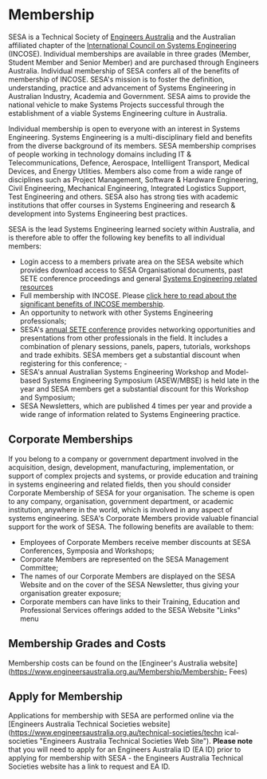 # Membership

SESA is a Technical Society of [Engineers Australia](http://www.engineersaustralia.org.au/) and the Australian affiliated chapter of the [International Council on Systems Engineering](http://incose.org/) (INCOSE). Individual memberships are available in three grades (Member, Student Member and Senior Member) and are purchased through Engineers Australia. Individual membership of SESA confers all of the benefits of membership of INCOSE. SESA's mission is to foster the definition, understanding, practice and advancement of Systems Engineering in Australian Industry, Academia and Government. SESA aims to provide the national vehicle to make Systems Projects successful through the establishment of a viable Systems Engineering culture in Australia.

Individual membership is open to everyone with an interest in Systems Engineering. Systems Engineering is a multi-disciplinary field and benefits from the diverse background of its members. SESA membership comprises of people working in technology domains including IT & Telecommunications, Defence, Aerospace, Intelliigent Transport, Medical Devices, and Energy Utlities. Members also come from a wide range of disciplines such as Project Management, Software & Hardware Engineering, Civil Engineering, Mechanical Engineering, Integrated Logistics Support, Test Engineering and others. SESA also has strong ties with academic institutions that offer courses in Systems Engineering and research & development into Systems Engineering best practices.

SESA is the lead Systems Engineering learned society within Australia, and is therefore able to offer the following key benefits to all individual members:

* Login access to a members private area on the SESA website which provides download access to SESA Organisational documents, past SETE conference proceedings and general [Systems Engineering related resources](/system-engineering-resources)
* Full membership with INCOSE. Please [click here to read about the significant benefits of INCOSE membership](http://incose.org/membership/benefits.aspx "INCOSE Me mbership Benefits").
* An opportunity to network with other Systems Engineering professionals;
* SESA's [annual SETE conference](/sete) provides networking opportunities and presentations from other professionals in the field. It includes a combination of plenary sessions, panels, papers, tutorials, workshops and trade exhibits. SESA members get a substantial discount when registering for this conference; -
* SESA's annual Australian Systems Engineering Workshop and Model-based Systems Engineering Symposium (ASEW/MBSE) is held late in the year and SESA members get a substantial discount for this Workshop and Symposium;
* SESA Newsletters, which are published 4 times per year and provide a wide range of information related to Systems Engineering practice.

## Corporate Memberships

If you belong to a company or government department involved in the acquisition, design, development, manufacturing, implementation, or support of complex projects and systems, or provide education and training in systems engineering and related fields, then you should consider Corporate Membership of SESA for your organisation. The scheme is open to any company, organisation, government department, or academic institution, anywhere in the world, which is involved in any aspect of systems engineering. SESA's Corporate Members provide valuable financial support for the work of SESA. The following benefits are available to them:

* Employees of Corporate Members receive member discounts at SESA Conferences, Symposia and Workshops;
* Corporate Members are represented on the SESA Management Committee;
* The names of our Corporate Members are displayed on the SESA Website and on the cover of the SESA Newsletter, thus giving your organisation greater exposure;
* Corporate members can have links to their Training, Education and Professional Services offerings added to the SESA Website \"Links\" menu

## Membership Grades and Costs

Membership costs can be found on the [Engineer's Australia website](https://www.engineersaustralia.org.au/Membership/Membership-
Fees)

## Apply for Membership

Applications for membership with SESA are performed online via the [Engineers Australia Technical Societies website](https://www.engineersaustralia.org.au/technical-societies/techn ical-societies "Engineers Australia Technical Societies Web Site"). **Please note** that you will need to apply for an Engineers Australia ID (EA ID) prior to applying for membership with SESA - the Engineers Australia Technical Societies website has a link to request and EA ID.
 
 
